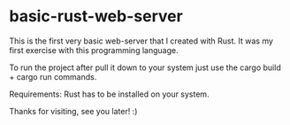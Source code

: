 # basic-rust-web-server
This is the first very basic web-server that I created with Rust. It was my first exercise with this programming language. 

To run the project after pull it down to your system just use the cargo build + cargo run commands. 

Requirements: 
Rust has to be installed on your system. 

Thanks for visiting, see you later! :)

